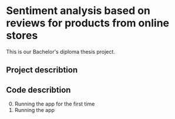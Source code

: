 # Sentiment analysis based on reviews for products from online stores

This is our Bachelor's diploma thesis project.

## Project describtion

## Code describtion
0. Running the app for the first time 
1. Running the app


